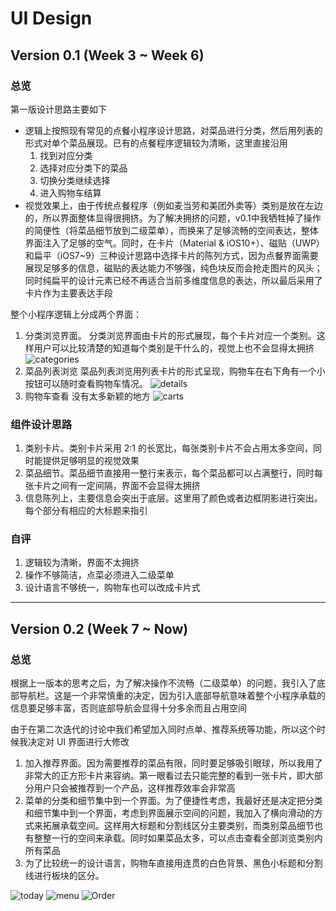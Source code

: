 # UI Design

## Version 0.1 (Week 3 ~ Week 6)

### 总览

第一版设计思路主要如下
- 逻辑上按照现有常见的点餐小程序设计思路，对菜品进行分类，然后用列表的形式对单个菜品展现。已有的点餐程序逻辑较为清晰，这里直接沿用
  1. 找到对应分类
  2. 选择对应分类下的菜品
  3. 切换分类继续选择
  4. 进入购物车结算
- 视觉效果上，由于传统点餐程序（例如麦当劳和美团外卖等）类别是放在左边的，所以界面整体显得很拥挤。为了解决拥挤的问题，v0.1中我牺牲掉了操作的简便性（将菜品细节放到二级菜单），而换来了足够流畅的空间表达，整体界面注入了足够的空气。同时，在卡片（Material & iOS10+）、磁贴（UWP）和扁平（iOS7~9）三种设计思路中选择卡片的陈列方式，因为点餐界面需要展现足够多的信息，磁贴的表达能力不够强，纯色块反而会抢走图片的风头；同时纯扁平的设计元素已经不再适合当前多维度信息的表达，所以最后采用了卡片作为主要表达手段

整个小程序逻辑上分成两个界面：
1. 分类浏览界面。
  分类浏览界面由卡片的形式展现，每个卡片对应一个类别。这样用户可以比较清楚的知道每个类别是干什么的，视觉上也不会显得太拥挤
  ![categories](https://raw.githubusercontent.com/rookies-sysu/Dashboard/master/imgs/UI/v0.1/2_%E4%B8%BB%E9%A1%B52.png)
2. 菜品列表浏览
  菜品列表浏览用列表卡片的形式呈现，购物车在右下角有一个小按钮可以随时查看购物车情况。
  ![details](https://raw.githubusercontent.com/rookies-sysu/Dashboard/master/imgs/UI/v0.1/5_%E7%B1%BB%E5%88%AB%E5%86%85%E6%8F%8F%E8%BF%B02.png)
3. 购物车查看
  没有太多新颖的地方
  ![carts](https://raw.githubusercontent.com/rookies-sysu/Dashboard/master/imgs/UI/v0.1/7_%E8%B4%AD%E7%89%A9%E8%BD%A62.png)

### 组件设计思路

1. 类别卡片。类别卡片采用 2:1 的长宽比，每张类别卡片不会占用太多空间，同时能提供足够明显的视觉效果
2. 菜品细节。菜品细节直接用一整行来表示，每个菜品都可以占满整行，同时每张卡片之间有一定间隔，界面不会显得太拥挤
3. 信息陈列上，主要信息会突出于底层。这里用了颜色或者边框阴影进行突出。每个部分有相应的大标题来指引

### 自评

1. 逻辑较为清晰，界面不太拥挤
2. 操作不够简洁，点菜必须进入二级菜单
3. 设计语言不够统一，购物车也可以改成卡片式

---

## Version 0.2 (Week 7 ~ Now)

### 总览

根据上一版本的思考之后，为了解决操作不流畅（二级菜单）的问题，我引入了底部导航栏。这是一个非常慎重的决定，因为引入底部导航意味着整个小程序承载的信息要足够丰富，否则底部导航会显得十分多余而且占用空间

由于在第二次迭代的讨论中我们希望加入同时点单、推荐系统等功能，所以这个时候我决定对 UI 界面进行大修改
1. 加入推荐界面。因为需要推荐的菜品有限，同时要足够吸引眼球，所以我用了非常大的正方形卡片来容纳。第一眼看过去只能完整的看到一张卡片，即大部分用户只会被推荐到一个产品，这样推荐效率会非常高
2. 菜单的分类和细节集中到一个界面。为了便捷性考虑，我最好还是决定把分类和细节集中到一个界面，考虑到界面展示空间的问题，我加入了横向滑动的方式来拓展承载空间。这样用大标题和分割线区分主要类别，而类别菜品细节也有整整一行的空间来承载。同时如果菜品太多，可以点击查看全部浏览类别内所有菜品
3. 为了比较统一的设计语言，购物车直接用连贯的白色背景、黑色小标题和分割线进行板块的区分。

![today](https://raw.githubusercontent.com/rookies-sysu/Dashboard/master/imgs/UI/v0.2/1_Today.png) ![menu](https://raw.githubusercontent.com/rookies-sysu/Dashboard/master/imgs/UI/v0.2/2_Menu.png) ![Order](https://raw.githubusercontent.com/rookies-sysu/Dashboard/master/imgs/UI/v0.2/3_Order.png)

